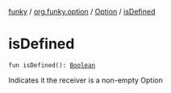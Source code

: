 [funky](../../index.md) / [org.funky.option](../index.md) / [Option](index.md) / [isDefined](.)

# isDefined

`fun isDefined(): `[`Boolean`](https://kotlinlang.org/api/latest/jvm/stdlib/kotlin/-boolean/index.html)

Indicates it the receiver is a non-empty Option

